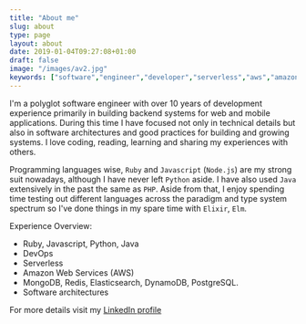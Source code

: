 ```yaml
---
title: "About me"
slug: about
type: page
layout: about
date: 2019-01-04T09:27:08+01:00
draft: false
image: "/images/av2.jpg"
keywords: ["software","engineer","developer","serverless","aws","amazon","architect","freelancer","contractor","ruby", "nodejs"]
---
```


I'm a polyglot software engineer with over 10 years of development experience primarily in building backend systems for web and mobile applications. During this time I have focused not only in technical details but also in software architectures and good practices for building and growing systems. I love coding, reading, learning and sharing my experiences with others.

Programming languages wise, `Ruby` and `Javascript` (`Node.js`) are my strong suit nowadays, although I have never left `Python` aside. I have also used `Java` extensively in the past the same as `PHP`. Aside from that, I enjoy spending time testing out different languages across the paradigm and type system spectrum so I've done things in my spare time with `Elixir`, `Elm`.

Experience Overview:

- Ruby, Javascript, Python, Java
- DevOps
- Serverless
- Amazon Web Services (AWS)
- MongoDB, Redis, Elasticsearch, DynamoDB, PostgreSQL.
- Software architectures

For more details visit my [LinkedIn profile](https://www.linkedin.com/in/ccverak/)

